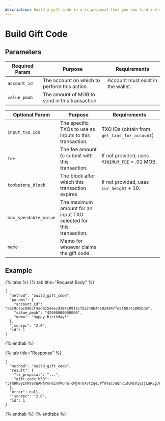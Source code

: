 ```yaml
---
description: Build a gift code in a tx_proposal that you can fund and submit to the ledger.
---
```


# Build Gift Code

## Parameters

| Required Param | Purpose                                        | Requirements                      |
|----------------|------------------------------------------------|-----------------------------------|
| `account_id`   | The account on which to perform this action.   | Account must exist in the wallet. |
| `value_pmob`   | The amount of MOB to send in this transaction. |                                   |

| Optional Param        | Purpose                                                            | Requirements                                   |
|-----------------------|--------------------------------------------------------------------|------------------------------------------------|
| `input_txo_ids`       | The specific TXOs to use as inputs to this transaction.            | TXO IDs (obtain from `get_txos_for_account`)   |
| `fee`                 | The fee amount to submit with this transaction.                    | If not provided, uses `MINIMUM_FEE` = .01 MOB. |
| `tombstone_block`     | The block after which this transaction expires.                    | If not provided, uses `cur_height` + 10.       |
| `max_spendable_value` | The maximum amount for an input TXO selected for this transaction. |                                                |
| `memo`                | Memo for whoever claims the gift code.                             |                                                |

## Example

{% tabs %}
{% tab title="Request Body" %}

```
{
  "method": "build_gift_code",
  "params": {
    "account_id": "a8c9c7acb96cf4ad9154eec9384c09f2c75a340b441924847fe5f60a41805bde",
    "value_pmob": "42000000000000",
    "memo": "Happy Birthday!"
  },
  "jsonrpc": "2.0",
  "id": 1
}
```

{% endtab %}

{% tab title="Response" %}

```
{
  "method": "build_gift_code",
  "result": {
    "tx_proposal": "...",
    "gift_code_b58": "3Th9MSyznKV8VWAHAYoF8ZnVVunaTcMjRTnXvtzqeJPfAY8c7uQn71d6McViyzjLaREg7AppT7quDmBRG5E48csVhhzF4TEn1tw9Ekwr2hrq57A8cqR6sqpNC47mF7kHe",
  },
  "error": null,
  "jsonrpc": "2.0",
  "id": 1
}
```

{% endtab %}
{% endtabs %}
